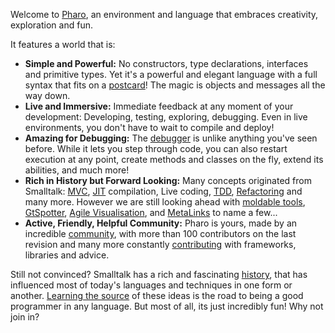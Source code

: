 Welcome to [Pharo](http://www.pharo.org), an environment and language that embraces creativity, exploration and fun.

It features a world that is:

- **Simple and Powerful:** No constructors, type declarations, interfaces and primitive types. Yet it's a powerful and elegant language with a full syntax that fits on a [postcard](https://en.wikipedia.org/wiki/File:Pharo_syntax_postcard.svg)! The magic is objects and messages all the way down.
- **Live and Immersive:** Immediate feedback at any moment of your development: Developing, testing, exploring, debugging. Even in live environments, you don't have to wait to compile and deploy!
- **Amazing for Debugging:** The [debugger](https://medium.com/@richardeng/how-to-use-the-pharo-debugger-eb554a2950b6) is unlike anything you've seen before. While it lets you step through code, you can also restart execution at any point, create methods and classes on the fly, extend its abilities, and much more!
- **Rich in History but Forward Looking:** Many concepts originated from Smalltalk: [MVC](http://heim.ifi.uio.no/~trygver/themes/mvc/mvc-index.html), [JIT](https://www.wikiwand.com/en/Just-in-time_compilation) compilation, Live coding, [TDD](https://en.wikipedia.org/wiki/SUnit), [Refactoring](http://www.academia.edu/10644191/A_Refactoring_Tool_for_Smalltalk) and many more. However we are still looking ahead with [moldable tools](https://gtoolkit.com/), [GtSpotter](http://www.humane-assessment.com/blog/introducing-gtspotter), [Agile Visualisation](http://agilevisualization.com/), and [MetaLinks](https://www.slideshare.net/MarcusDenker/lecture-metalinks) to name a few...
- **Active, Friendly, Helpful Community:** Pharo is yours, made by an incredible [community](http://pharo.org/community), with more than 100 contributors on the last revision and many more constantly [contributing](http://pharo.org/contribute) with frameworks, libraries and advice.

Still not convinced? Smalltalk has a rich and fascinating [history](http://worrydream.com/EarlyHistoryOfSmalltalk/), that has influenced most of today's languages and techniques in one form or another. [Learning the source](https://twitter.com/dhh/status/950145591379742727) of these ideas is the road to being a good programmer in any language. But most of all, its just incredibly fun! Why not join in?